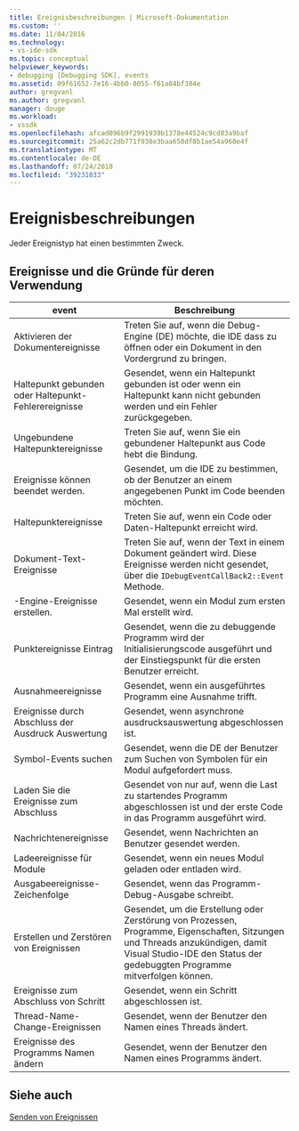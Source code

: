 ```yaml
---
title: Ereignisbeschreibungen | Microsoft-Dokumentation
ms.custom: ''
ms.date: 11/04/2016
ms.technology:
- vs-ide-sdk
ms.topic: conceptual
helpviewer_keywords:
- debugging [Debugging SDK], events
ms.assetid: 09f61652-7e16-4bb0-8055-f61a84bf384e
author: gregvanl
ms.author: gregvanl
manager: douge
ms.workload:
- vssdk
ms.openlocfilehash: afcad096b9f2991939b1378e44524c9cd83a9baf
ms.sourcegitcommit: 25a62c2db771f938e3baa658df8b1ae54a960e4f
ms.translationtype: MT
ms.contentlocale: de-DE
ms.lasthandoff: 07/24/2018
ms.locfileid: "39231033"
---
```

# <a name="event-descriptions"></a>Ereignisbeschreibungen
Jeder Ereignistyp hat einen bestimmten Zweck.  
  
## <a name="events-and-the-reasons-for-their-use"></a>Ereignisse und die Gründe für deren Verwendung  
  
|event|Beschreibung|  
|-----------|-----------------|  
|Aktivieren der Dokumentereignisse|Treten Sie auf, wenn die Debug-Engine (DE) möchte, die IDE dass zu öffnen oder ein Dokument in den Vordergrund zu bringen.|  
|Haltepunkt gebunden oder Haltepunkt-Fehlerereignisse|Gesendet, wenn ein Haltepunkt gebunden ist oder wenn ein Haltepunkt kann nicht gebunden werden und ein Fehler zurückgegeben.|  
|Ungebundene Haltepunktereignisse|Treten Sie auf, wenn Sie ein gebundener Haltepunkt aus Code hebt die Bindung.|  
|Ereignisse können beendet werden.|Gesendet, um die IDE zu bestimmen, ob der Benutzer an einem angegebenen Punkt im Code beenden möchten.|  
|Haltepunktereignisse|Treten Sie auf, wenn ein Code oder Daten-Haltepunkt erreicht wird.|  
|Dokument-Text-Ereignisse|Treten Sie auf, wenn der Text in einem Dokument geändert wird. Diese Ereignisse werden nicht gesendet, über die `IDebugEventCallBack2::Event` Methode.|  
|-Engine-Ereignisse erstellen.|Gesendet, wenn ein Modul zum ersten Mal erstellt wird.|  
|Punktereignisse Eintrag|Gesendet, wenn die zu debuggende Programm wird der Initialisierungscode ausgeführt und der Einstiegspunkt für die ersten Benutzer erreicht.|  
|Ausnahmeereignisse|Gesendet, wenn ein ausgeführtes Programm eine Ausnahme trifft.|  
|Ereignisse durch Abschluss der Ausdruck Auswertung|Gesendet, wenn asynchrone ausdrucksauswertung abgeschlossen ist.|  
|Symbol-Events suchen|Gesendet, wenn die DE der Benutzer zum Suchen von Symbolen für ein Modul aufgefordert muss.|  
|Laden Sie die Ereignisse zum Abschluss|Gesendet von nur auf, wenn die Last zu startendes Programm abgeschlossen ist und der erste Code in das Programm ausgeführt wird.|  
|Nachrichtenereignisse|Gesendet, wenn Nachrichten an Benutzer gesendet werden.|  
|Ladeereignisse für Module|Gesendet, wenn ein neues Modul geladen oder entladen wird.|  
|Ausgabeereignisse-Zeichenfolge|Gesendet, wenn das Programm-Debug-Ausgabe schreibt.|  
|Erstellen und Zerstören von Ereignissen|Gesendet, um die Erstellung oder Zerstörung von Prozessen, Programme, Eigenschaften, Sitzungen und Threads anzukündigen, damit Visual Studio-IDE den Status der gedebuggten Programme mitverfolgen können.|  
|Ereignisse zum Abschluss von Schritt|Gesendet, wenn ein Schritt abgeschlossen ist.|  
|Thread-Name-Change-Ereignissen|Gesendet, wenn der Benutzer den Namen eines Threads ändert.|  
|Ereignisse des Programms Namen ändern|Gesendet, wenn der Benutzer den Namen eines Programms ändert.|  
  
## <a name="see-also"></a>Siehe auch  
 [Senden von Ereignissen](../../extensibility/debugger/sending-events.md)